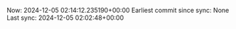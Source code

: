 Now: 2024-12-05 02:14:12.235190+00:00 Earliest commit since sync: None Last sync: 2024-12-05 02:02:48+00:00
